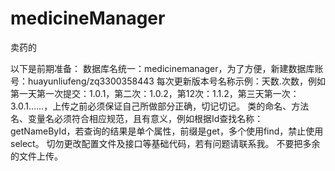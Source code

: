 # medicineManager
卖药的

以下是前期准备：
数据库名统一：medicinemanager，为了方便，新建数据库账号：huayunliufeng/zq3300358443
每次更新版本号名称示例：天数.次数，例如第一天第一次提交：1.0.1，第二次：1.0.2，第12次：1.1.2，第三天第一次：3.0.1……，上传之前必须保证自己所做部分正确，切记切记。
类的命名、方法名、变量名必须符合相应规范，且有意义，例如根据Id查找名称：getNameById，若查询的结果是单个属性，前缀是get，多个使用find，禁止使用select。
切勿更改配置文件及接口等基础代码，若有问题请联系我。
不要把多余的文件上传。




